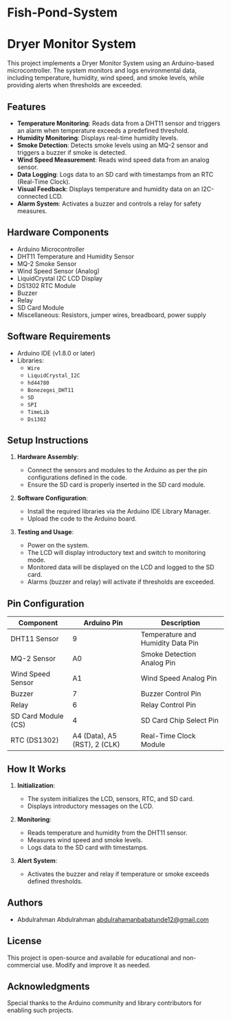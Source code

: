 # Fish-Pond-System
# Dryer Monitor System

This project implements a Dryer Monitor System using an Arduino-based microcontroller. The system monitors and logs environmental data, including temperature, humidity, wind speed, and smoke levels, while providing alerts when thresholds are exceeded. 

## Features
- **Temperature Monitoring**: Reads data from a DHT11 sensor and triggers an alarm when temperature exceeds a predefined threshold.
- **Humidity Monitoring**: Displays real-time humidity levels.
- **Smoke Detection**: Detects smoke levels using an MQ-2 sensor and triggers a buzzer if smoke is detected.
- **Wind Speed Measurement**: Reads wind speed data from an analog sensor.
- **Data Logging**: Logs data to an SD card with timestamps from an RTC (Real-Time Clock).
- **Visual Feedback**: Displays temperature and humidity data on an I2C-connected LCD.
- **Alarm System**: Activates a buzzer and controls a relay for safety measures.

## Hardware Components
- Arduino Microcontroller
- DHT11 Temperature and Humidity Sensor
- MQ-2 Smoke Sensor
- Wind Speed Sensor (Analog)
- LiquidCrystal I2C LCD Display
- DS1302 RTC Module
- Buzzer
- Relay
- SD Card Module
- Miscellaneous: Resistors, jumper wires, breadboard, power supply

## Software Requirements
- Arduino IDE (v1.8.0 or later)
- Libraries:
  - `Wire`
  - `LiquidCrystal_I2C`
  - `hd44780`
  - `Bonezegei_DHT11`
  - `SD`
  - `SPI`
  - `TimeLib`
  - `Ds1302`

## Setup Instructions
1. **Hardware Assembly**:
   - Connect the sensors and modules to the Arduino as per the pin configurations defined in the code.
   - Ensure the SD card is properly inserted in the SD card module.

2. **Software Configuration**:
   - Install the required libraries via the Arduino IDE Library Manager.
   - Upload the code to the Arduino board.

3. **Testing and Usage**:
   - Power on the system.
   - The LCD will display introductory text and switch to monitoring mode.
   - Monitored data will be displayed on the LCD and logged to the SD card.
   - Alarms (buzzer and relay) will activate if thresholds are exceeded.

## Pin Configuration
| Component            | Arduino Pin | Description                        |
|-----------------------|-------------|------------------------------------|
| DHT11 Sensor          | 9           | Temperature and Humidity Data Pin |
| MQ-2 Sensor           | A0          | Smoke Detection Analog Pin        |
| Wind Speed Sensor     | A1          | Wind Speed Analog Pin             |
| Buzzer                | 7           | Buzzer Control Pin                |
| Relay                 | 6           | Relay Control Pin                 |
| SD Card Module (CS)   | 4           | SD Card Chip Select Pin           |
| RTC (DS1302)          | A4 (Data), A5 (RST), 2 (CLK) | Real-Time Clock Module |

## How It Works
1. **Initialization**:
   - The system initializes the LCD, sensors, RTC, and SD card.
   - Displays introductory messages on the LCD.

2. **Monitoring**:
   - Reads temperature and humidity from the DHT11 sensor.
   - Measures wind speed and smoke levels.
   - Logs data to the SD card with timestamps.

3. **Alert System**:
   - Activates the buzzer and relay if temperature or smoke exceeds defined thresholds.

## Authors
- Abdulrahman Abdulrahman
abdulrahamanbabatunde12@gmail.com

## License
This project is open-source and available for educational and non-commercial use. Modify and improve it as needed.

## Acknowledgments
Special thanks to the Arduino community and library contributors for enabling such projects.
